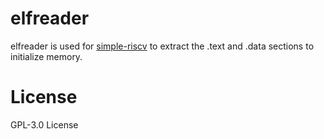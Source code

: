 # elfreader
elfreader is used for <A Href="https://github.com/kuopinghsu/simple-riscv">simple-riscv</A> to extract the .text and .data sections to initialize memory.

# License
GPL-3.0 License
